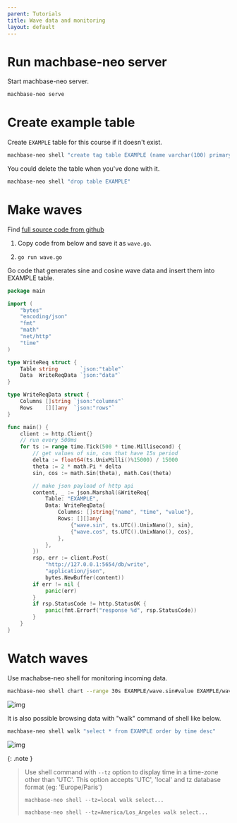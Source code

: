 ```yaml
---
parent: Tutorials
title: Wave data and monitoring
layout: default
---
```


# Run machbase-neo server

Start machbase-neo server.

```sh
machbase-neo serve
```

# Create example table

Create `EXAMPLE` table for this course if it doesn't exist.

```sh
machbase-neo shell "create tag table EXAMPLE (name varchar(100) primary key, time datetime basetime, value double)"
```

You could delete the table when you've done with it.

```sh
machbase-neo shell "drop table EXAMPLE"
```

# Make waves

Find [full source code from github](https://github.com/machbase/machbase/blob/main/examples/go/http_wave.go)

1. Copy code from below and save it as `wave.go`.

2. `go run wave.go`

Go code that generates sine and cosine wave data and insert them into EXAMPLE table.

```go
package main

import (
    "bytes"
    "encoding/json"
    "fmt"
    "math"
    "net/http"
    "time"
)

type WriteReq struct {
    Table string       `json:"table"`
    Data  WriteReqData `json:"data"`
}

type WriteReqData struct {
    Columns []string `json:"columns"`
    Rows    [][]any  `json:"rows"`
}

func main() {
    client := http.Client{}
    // run every 500ms
    for ts := range time.Tick(500 * time.Millisecond) {
        // get values of sin, cos that have 15s period
        delta := float64(ts.UnixMilli()%15000) / 15000
        theta := 2 * math.Pi * delta
        sin, cos := math.Sin(theta), math.Cos(theta)

        // make json payload of http api
        content, _ := json.Marshal(&WriteReq{
            Table: "EXAMPLE",
            Data: WriteReqData{
                Columns: []string{"name", "time", "value"},
                Rows: [][]any{
                    {"wave.sin", ts.UTC().UnixNano(), sin},
                    {"wave.cos", ts.UTC().UnixNano(), cos},
                },
            },
        })
        rsp, err := client.Post(
            "http://127.0.0.1:5654/db/write", 
            "application/json", 
            bytes.NewBuffer(content))
        if err != nil {
            panic(err)
        }
        if rsp.StatusCode != http.StatusOK {
            panic(fmt.Errorf("response %d", rsp.StatusCode))
        }
    }
}
```

# Watch waves

Use machabse-neo shell for monitoring incoming data.

```sh
machbase-neo shell chart --range 30s EXAMPLE/wave.sin#value EXAMPLE/wave.cos#value
```

![img](chart01.jpg)

It is also possible browsing data with "walk" command of shell like below.

```sh
machbase-neo shell walk "select * from EXAMPLE order by time desc"
```

![img](chart02.jpg)

{: .note }

> Use shell command with `--tz` option to display time in a time-zone other than 'UTC'. 
> This option accepts 'UTC', 'local' and tz database format (eg: 'Europe/Paris')
> 
> `machbase-neo shell --tz=local walk select...`
>
> `machbase-neo shell --tz=America/Los_Angeles walk select...`
